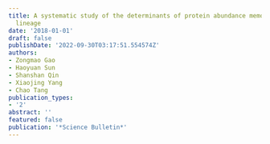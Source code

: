 ```yaml
---
title: A systematic study of the determinants of protein abundance memory in cell
  lineage
date: '2018-01-01'
draft: false
publishDate: '2022-09-30T03:17:51.554574Z'
authors:
- Zongmao Gao
- Haoyuan Sun
- Shanshan Qin
- Xiaojing Yang
- Chao Tang
publication_types:
- '2'
abstract: ''
featured: false
publication: '*Science Bulletin*'
---
```


